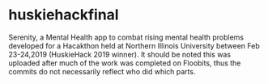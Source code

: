 # huskiehackfinal
Serenity, a Mental Health app to combat rising mental health problems developed for a Hacakthon held at Northern Illinois University between Feb 23-24,2019 
(HuskieHack 2019 winner).
It should be noted this was uploaded after much of the work was completed on Floobits, thus the commits do not necessarily reflect who did which parts.
